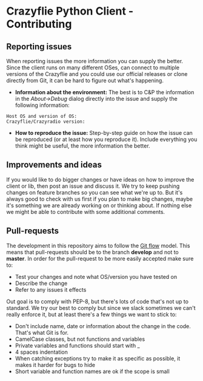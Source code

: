 Crazyflie Python Client - Contributing
======================================

Reporting issues
----------------
When reporting issues the more information you can supply the better. Since the client runs on many different OSes, can connect to multiple versions of the Crazyflie and you could use our official releases or clone directly from Git, it can be hard to figure out what's happening.

 - **Information about the environment:** The best is to C&P the information in the *About->Debug* dialog directly into the issue and supply the following information:
```
Host OS and version of OS:
Crazyflie/Crazyradio version:
```
 - **How to reproduce the issue:** Step-by-step guide on how the issue can be reproduced (or at least how you reproduce it). Include everything you think might be useful, the more information the better.

Improvements and ideas
----------------------
If you would like to do bigger changes or have ideas on how to improve the client or lib, then post an issue and discuss it. We try to keep pushing changes on feature branches so you can see what we're up to. But it's always good to check with us first if you plan to make big changes, maybe it's something we are already working on or thinking about. If nothing else we might be able to contribute with some additional comments.

Pull-requests
-------------
The development in this repository aims to follow the [Git flow](http://nvie.com/posts/a-successful-git-branching-model/) model. This means that pull-requests should be to the branch **develop** and not to **master**.  In order for the pull-request to be more easily accepted make sure to:

 - Test your changes and note what OS/version you have tested on
 - Describe the change
 - Refer to any issues it effects

Out goal is to comply with PEP-8, but there's lots of code that's not up to standard. We try our best to comply but since we slack sometimes we can't really enforce it, but at least there's a few things we want to stick to:

 - Don't include name, date or information about the change in the code. That's what Git is for.
 - CamelCase classes, but not functions and variables
 - Private variables and functions should start with _
 - 4 spaces indentation
 - When catching exceptions try to make it as specific as possible, it makes it harder for bugs to hide
 - Short variable and function names are ok if the scope is small